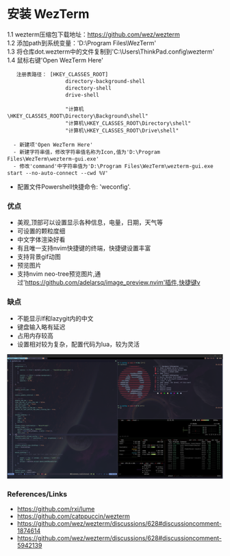 # 安装 WezTerm
 1.1 wezterm压缩包下载地址：https://github.com/wez/wezterm  
 1.2 添加path到系统变量：'D:\Program Files\WezTerm'  
 1.3 将仓库dot.wezterm中的文件复制到'C:\Users\ThinkPad\.config\wezterm\'  
 1.4 鼠标右键'Open WezTerm Here'  

       注册表路径： [HKEY_CLASSES_ROOT]
                       directory-background-shell
                       directory-shell
                       drive-shell

                       "计算机\HKEY_CLASSES_ROOT\Directory\Background\shell"
                       "计算机\HKEY_CLASSES_ROOT\Directory\shell"
                       "计算机\HKEY_CLASSES_ROOT\Drive\shell"

      - 新建项'Open WezTerm Here'
      - 新建字符串值，修改字符串值名称为Icon,值为'D:\Program Files\WezTerm\wezterm-gui.exe'
      - 修改'command'中字符串值为'D:\Program Files\WezTerm\wezterm-gui.exe start --no-auto-connect --cwd %V'

  - 配置文件Powershell快捷命令: 'weconfig'.  

### 优点
- 美观,顶部可以设置显示各种信息，电量，日期，天气等
- 可设置的颗粒度细
- 中文字体渲染好看
- 有且唯一支持nvim<C-space>快捷键的终端，快捷键设置丰富
- 支持背景gif动图
- 预览图片
- 支持nvim
  neo-tree预览图片,通过'https://github.com/adelarsq/image_preview.nvim'插件,快捷键v

### 缺点
- 不能显示lf和lazygit内的中文
- 键盘输入略有延迟
- 占用内存较高
- 设置相对较为复杂，配置代码为lua，较为灵活

![screenshot](./screenshots/screenshot-2.png)

### References/Links
- <https://github.com/rxi/lume>
- <https://github.com/catppuccin/wezterm>
- <https://github.com/wez/wezterm/discussions/628#discussioncomment-1874614>
- <https://github.com/wez/wezterm/discussions/628#discussioncomment-5942139>
